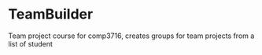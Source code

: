 TeamBuilder
===========

Team project course for comp3716, creates groups for team projects from a list of student
